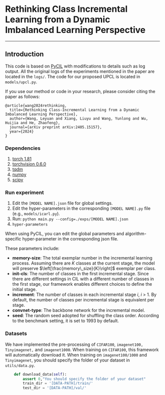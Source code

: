 # Rethinking Class Incremental Learning from a Dynamic Imbalanced Learning Perspective

---

## Introduction

This code is based on [PyCIL](https://github.com/G-U-N/PyCIL) with  modifications to details such as log output. All the original logs of the experiments mentioned in the paper are located in the `logs/`. The code for our proposed UPCL is located in `models/upcl.py`.

If you use our method or code in your research, please consider citing the paper as follows:

```
@article{wang2024rethinking,
  title={Rethinking Class-Incremental Learning from a Dynamic Imbalanced Learning Perspective},
  author={Wang, Leyuan and Xiang, Liuyu and Wang, Yunlong and Wu, Huijia and He, Zhaofeng},
  journal={arXiv preprint arXiv:2405.15157},
  year={2024}
}
```

### Dependencies

1. [torch 1.81](https://github.com/pytorch/pytorch)
2. [torchvision 0.6.0](https://github.com/pytorch/vision)
3. [tqdm](https://github.com/tqdm/tqdm)
4. [numpy](https://github.com/numpy/numpy)
5. [scipy](https://github.com/scipy/scipy)

### Run experiment

1. Edit the `[MODEL NAME].json` file for global settings.
2. Edit the hyper-parameters in the corresponding `[MODEL NAME].py` file (e.g., `models/icarl.py`).
3. Run: `python main.py --config=./exps/[MODEL NAME].json`
4. `hyper-parameters`

When using PyCIL, you can edit the global parameters and algorithm-specific hyper-parameter in the corresponding json file.

These parameters include:

- **memory-size**: The total exemplar number in the incremental learning process. Assuming there are $K$ classes at the current stage, the model will preserve $\left[\frac{memory\_size}{K}\right]$ exemplar per class.
- **init-cls**: The number of classes in the first incremental stage. Since there are different settings in CIL with a different number of classes in the first stage, our framework enables different choices to define the initial stage.
- **increment**: The number of classes in each incremental stage $i$, $i$ > 1. By default, the number of classes per incremental stage is equivalent per stage.
- **convnet-type**: The backbone network for the incremental model.
- **seed**: The random seed adopted for shuffling the class order. According to the benchmark setting, it is set to 1993 by default.


### Datasets

We have implemented the pre-processing of `CIFAR100`, `imagenet100,` `Tinyimagenet,` and `imagenet1000`. When training on `CIFAR100`, this framework will automatically download it.  When training on `imagenet100/1000` and `Tinyimagenet`, you should specify the folder of your dataset in `utils/data.py`.

```python
    def download_data(self):
        assert 0,"You should specify the folder of your dataset"
        train_dir = '[DATA-PATH]/train/'
        test_dir = '[DATA-PATH]/val/'
```
